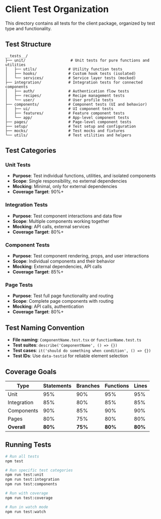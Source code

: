 # Client Test Organization

This directory contains all tests for the client package, organized by test type and functionality.

## Test Structure

```plaintext
__tests__/
├── unit/                    # Unit tests for pure functions and utilities
│   ├── utils/              # Utility function tests
│   ├── hooks/              # Custom hook tests (isolated)
│   └── services/           # Service layer tests (mocked)
├── integration/            # Integration tests for connected components
│   ├── auth/               # Authentication flow tests
│   ├── recipes/            # Recipe management tests
│   └── user/               # User profile tests
├── components/             # Component tests (UI and behavior)
│   ├── ui/                 # UI component tests
│   ├── features/           # Feature component tests
│   └── app/                # App-level component tests
├── pages/                  # Page-level component tests
├── setup/                  # Test setup and configuration
├── mocks/                  # Test mocks and fixtures
└── utils/                  # Test utilities and helpers
```

## Test Categories

### Unit Tests

- **Purpose**: Test individual functions, utilities, and isolated components
- **Scope**: Single responsibility, no external dependencies
- **Mocking**: Minimal, only for external dependencies
- **Coverage Target**: 90%+

### Integration Tests

- **Purpose**: Test component interactions and data flow
- **Scope**: Multiple components working together
- **Mocking**: API calls, external services
- **Coverage Target**: 80%+

### Component Tests

- **Purpose**: Test component rendering, props, and user interactions
- **Scope**: Individual components and their behavior
- **Mocking**: External dependencies, API calls
- **Coverage Target**: 85%+

### Page Tests

- **Purpose**: Test full page functionality and routing
- **Scope**: Complete page components with routing
- **Mocking**: API calls, authentication
- **Coverage Target**: 80%+

## Test Naming Convention

- **File naming**: `ComponentName.test.tsx` or `functionName.test.ts`
- **Test suites**: `describe('ComponentName', () => {})`
- **Test cases**: `it('should do something when condition', () => {})`
- **Test IDs**: Use `data-testid` for reliable element selection

## Coverage Goals

| Type | Statements | Branches | Functions | Lines |
|------|------------|----------|-----------|-------|
| Unit | 95% | 90% | 95% | 95% |
| Integration | 85% | 80% | 85% | 85% |
| Components | 90% | 85% | 90% | 90% |
| Pages | 80% | 75% | 80% | 80% |
| **Overall** | **80%** | **75%** | **80%** | **80%** |

## Running Tests

```bash
# Run all tests
npm test

# Run specific test categories
npm run test:unit
npm run test:integration
npm run test:components

# Run with coverage
npm run test:coverage

# Run in watch mode
npm run test:watch
```
